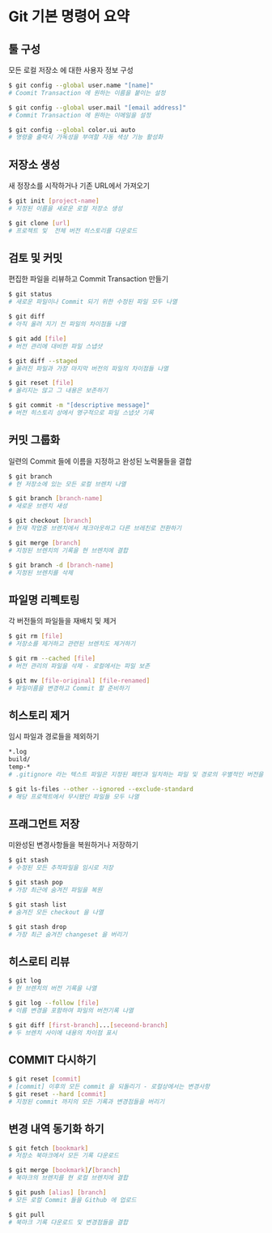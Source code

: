 # Git 기본 명령어 요약

## 툴 구성

모든 로컬 저장소 에 대한 사용자 정보 구성

```bash
$ git config --global user.name "[name]"
# Coomit Transaction 에 원하는 이름을 붙이는 설정

$ git config --global user.mail "[email address]"
# Commit Transaction 에 원하는 이메일을 설정

$ git config --global color.ui auto
# 명령줄 출력시 가독성을 부여할 자동 색상 기능 활성화
```

## 저장소 생성

새 정장소를 시작하거나 기존 URL에서 가져오기

```bash
$ git init [project-name]
# 지정된 이름을 새로운 로컬 저장소 생성

$ git clone [url]
# 프로젝트 및  전체 버전 히스토리를 다운로드
```

## 검토 및 커밋

편집한 파일을 리뷰하고 Commit Transaction 만들기

```bash
$ git status
# 새로운 파일이나 Commit 되기 위한 수정된 파일 모두 나열

$ git diff
# 아직 올려 지기 전 파일의 차이점들 나열

$ git add [file]
# 버전 관리에 대비한 파일 스냅샷

$ git diff --staged
# 올려진 파일과 가장 마지막 버전의 파일의 차이점들 나열

$ git reset [file]
# 올리지는 않고 그 내용은 보존하기

$ git commit -m "[descriptive message]"
# 버전 히스토리 상에서 영구적으로 파일 스냅샷 기록
```

## 커밋 그룹화

일련의 Commit 들에 이름을 지정하고 완성된 노력물들을 결합

```bash
$ git branch
# 현 저장소에 있는 모든 로컬 브렌치 나열

$ git branch [branch-name]
# 새로운 브렌치 새성

$ git checkout [branch]
# 현재 작업중 브렌치에서 체크아웃하고 다른 브레친로 전환하기

$ git merge [branch]
# 지정된 브렌치의 기록을 현 브렌치에 결합

$ git branch -d [branch-name]
# 지정된 브렌치를 삭제
```

## 파일명 리펙토링

각 버전들의 파일들을 재배치 및 제거

```bash
$ git rm [file]
# 저장소를 제거하고 관련된 브렌치도 제거하기

$ git rm --cached [file]
# 버전 관리의 파일을 삭제 - 로컬에서는 파일 보존

$ git mv [file-original] [file-renamed]
# 파일이름을 변경하고 Commit 할 준비하기
```

## 히스토리 제거

임시 파일과 경로들을 제외하기

```bash
*.log
build/
temp-*
# .gitignore 라는 텍스트 파일은 지정된 패턴과 일치하는 파일 및 경로의 우별적인 버전을 표시하지 않음

$ git ls-files --other --ignored --exclude-standard
# 해당 프로젝트에서 무시됐던 파일들 모두 나열
```

## 프래그먼트 저장

미완성된 변경사항들을 복원하거나 저장하기

```bash
$ git stash
# 수정된 모든 추적파일을 임시로 저장

$ git stash pop
# 가장 최근에 숨겨진 파일을 복원

$ git stash list
# 숨겨진 모든 checkout 을 나열

$ git stash drop
# 가장 최근 숨겨진 changeset 을 버리기
```

## 히스로티 리뷰

```bash
$ git log
# 현 브렌치의 버전 기록을 나열

$ git log --follow [file]
# 이름 변경을 포함하여 파일의 버전기록 나열

$ git diff [first-branch]...[seceond-branch]
# 두 브렌치 사이에 내용의 차이점 표시
```

## COMMIT 다시하기

```bash
$ git reset [commit]
# [commit] 이후의 모든 commit 을 되돌리기 - 로컬상에서는 변경사항
$ git reset --hard [commit]
# 지정된 commit 까지의 모든 기록과 변경점들을 버리기
```

## 변경 내역 동기화 하기

```bash
$ git fetch [bookmark]
# 저장소 북마크에서 모든 기록 다운로드

$ git merge [bookmark]/[branch]
# 북마크의 브렌치를 현 로컬 브렌치에 결합

$ git push [alias] [branch]
# 모든 로컬 Commit 들을 Github 에 업로드

$ git pull
# 북마크 기록 다운로드 및 변경점들을 결합
```